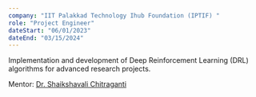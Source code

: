 ```yaml
---
company: "IIT Palakkad Technology Ihub Foundation (IPTIF) "
role: "Project Engineer"
dateStart: "06/01/2023"
dateEnd: "03/15/2024"
---
```


Implementation and development of Deep Reinforcement Learning (DRL) algorithms for advanced research projects.

Mentor: [Dr. Shaikshavali Chitraganti](https://iitpkd.ac.in/people/shaik)